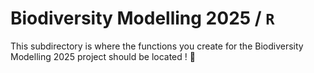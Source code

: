 # Biodiversity Modelling 2025 / `R`

This subdirectory is where the functions you create for the Biodiversity Modelling 2025 project should be located ! 🐢